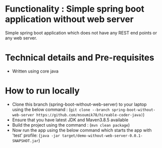 # Functionality : Simple spring boot application without web server
Simple spring boot application which does not have any REST end points or any web server.


# Technical details and Pre-requisites
- Written using core java

# How to run locally
- Clone this branch (spring-boot-without-web-server) to your laptop using the below command :
  (`git clone --branch spring-boot-without-web-server https://github.com/msoumik78/hireable-coder-java)`)
- Ensure that you have latest JDK and Maven3.8.5 available
- Build the project using the command :
  (`mvn clean package`)
- Now run the app using the below command which starts the app with 'test' profile:
  (`java -jar target/demo-without-web-server-0.0.1-SNAPSHOT.jar`)
